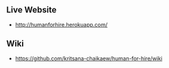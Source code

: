 ## Live Website
- http://humanforhire.herokuapp.com/
## Wiki
- https://github.com/kritsana-chaikaew/human-for-hire/wiki
